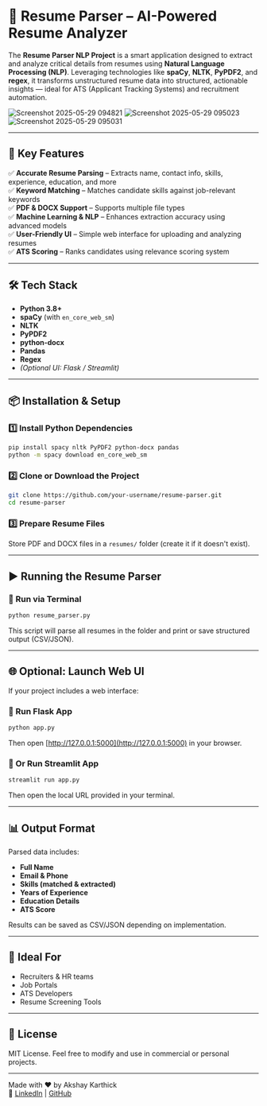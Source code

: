 # 📄 Resume Parser – AI-Powered Resume Analyzer

The **Resume Parser NLP Project** is a smart application designed to extract and analyze critical details from resumes using **Natural Language Processing (NLP)**. Leveraging technologies like **spaCy**, **NLTK**, **PyPDF2**, and **regex**, it transforms unstructured resume data into structured, actionable insights — ideal for ATS (Applicant Tracking Systems) and recruitment automation.


![Screenshot 2025-05-29 094821](https://github.com/user-attachments/assets/b449c3c3-114c-41e6-90c1-4e9e25fca199)
![Screenshot 2025-05-29 095023](https://github.com/user-attachments/assets/abba6b3a-b611-4284-ac66-003bbd64e79a)
![Screenshot 2025-05-29 095031](https://github.com/user-attachments/assets/75fdc48d-5cec-4f9e-866b-069c7cdb7345)






---

## 🚀 Key Features

✅ **Accurate Resume Parsing** – Extracts name, contact info, skills, experience, education, and more  
✅ **Keyword Matching** – Matches candidate skills against job-relevant keywords  
✅ **PDF & DOCX Support** – Supports multiple file types  
✅ **Machine Learning & NLP** – Enhances extraction accuracy using advanced models  
✅ **User-Friendly UI** – Simple web interface for uploading and analyzing resumes  
✅ **ATS Scoring** – Ranks candidates using relevance scoring system  

---

## 🛠 Tech Stack

- **Python 3.8+**
- **spaCy** (with `en_core_web_sm`)
- **NLTK**
- **PyPDF2**
- **python-docx**
- **Pandas**
- **Regex**
- *(Optional UI: Flask / Streamlit)*

---

## 📦 Installation & Setup

### 1️⃣ Install Python Dependencies
```bash
pip install spacy nltk PyPDF2 python-docx pandas
python -m spacy download en_core_web_sm
```

### 2️⃣ Clone or Download the Project
```bash
git clone https://github.com/your-username/resume-parser.git
cd resume-parser
```

### 3️⃣ Prepare Resume Files
Store PDF and DOCX files in a `resumes/` folder (create it if it doesn't exist).

---

## ▶️ Running the Resume Parser

### 🔹 Run via Terminal
```bash
python resume_parser.py
```
This script will parse all resumes in the folder and print or save structured output (CSV/JSON).

---

## 🌐 Optional: Launch Web UI

If your project includes a web interface:

### 🔹 Run Flask App
```bash
python app.py
```

Then open [http://127.0.0.1:5000](http://127.0.0.1:5000) in your browser.

### 🔹 Or Run Streamlit App
```bash
streamlit run app.py
```

Then open the local URL provided in your terminal.

---

## 📊 Output Format

Parsed data includes:

- **Full Name**
- **Email & Phone**
- **Skills (matched & extracted)**
- **Years of Experience**
- **Education Details**
- **ATS Score**

Results can be saved as CSV/JSON depending on implementation.

---

## 👥 Ideal For

- Recruiters & HR teams  
- Job Portals  
- ATS Developers  
- Resume Screening Tools

---

## 📝 License

MIT License. Feel free to modify and use in commercial or personal projects.

---

Made with ❤️ by Akshay Karthick  
🔗 [LinkedIn](https://www.linkedin.com/in/akshay-karthick-32817a249/) | [GitHub](https://github.com/akshaykarthicks)
